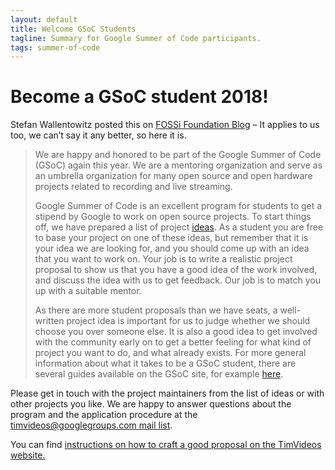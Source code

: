 ```yaml
---
layout: default
title: Welcome GSoC Students
tagline: Summary for Google Summer of Code participants.
tags: summer-of-code
---
```


# Become a GSoC student 2018!

Stefan Wallentowitz posted this on [FOSSi Foundation Blog](https://fossi-foundation.org/2018/02/12/gsoc) – It applies to us too, we can’t say it any better, so here it is.

<blockquote>

We are happy and honored to be part of the Google Summer of Code (GSoC) again this year. We are a mentoring organization and serve as an umbrella organization for many open source and open hardware projects related to recording and live streaming.

Google Summer of Code is an excellent program for students to get a stipend by Google to work on open source projects. To start things off, we have prepared a list of project [ideas](https://github.com/timvideos/getting-started/issues?q=is%3Aopen+is%3Aissue+label%3AGSoC).  As a student you are free to base your project on one of these ideas, but remember that it is your idea we are looking for, and you should come up with an idea that you want to work on. Your job is to write a realistic project proposal to show us that you have a good idea of the work involved, and discuss the idea with us to get feedback. Our job is to match you up with a suitable mentor.

As there are more student proposals than we have seats, a well-written project idea is important for us to judge whether we should choose you over someone else. It is also a good idea to get involved with the community early on to get a better feeling for what kind of project you want to do, and what already exists. For more general information about what it takes to be a GSoC student, there are several guides available on the GSoC site, for example [here](https://developers.google.com/open-source/gsoc/resources/manual).

</blockquote>

Please get in touch with the project maintainers from the list of ideas or with other projects you like. We are happy to answer questions about the program and the application procedure at the [timvideos@googlegroups.com mail list](mailto:timvideos@googlegroups.com).

You can find [instructions on how to craft a good proposal on the TimVideos website.](https://code.timvideos.us/summer-of-code/)
